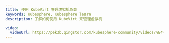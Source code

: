 ```yaml
---
title: 使用 KubeVirt 管理虚拟机负载
keywords: Kubesphere, Kubesphere learn
description: 了解如何使用 KubeVirt 来管理虚拟机

video:
  videoUrl: https://pek3b.qingstor.com/kubesphere-community/videos/%E4%BA%91%E5%8E%9F%E7%94%9F%E5%AE%9E%E6%88%98/%E7%AC%AC%E4%BA%8C%E6%9C%9F/66%E3%80%81KubeVirt%20%E8%99%9A%E6%8B%9F%E6%9C%BA%E8%B4%9F%E8%BD%BD%E7%AE%A1%E7%90%86-%E4%BD%BF%E7%94%A8%20KubeVirt%20%E7%AE%A1%E7%90%86%E8%99%9A%E6%8B%9F%E6%9C%BA%E8%B4%9F%E8%BD%BD.mp4
---
```

